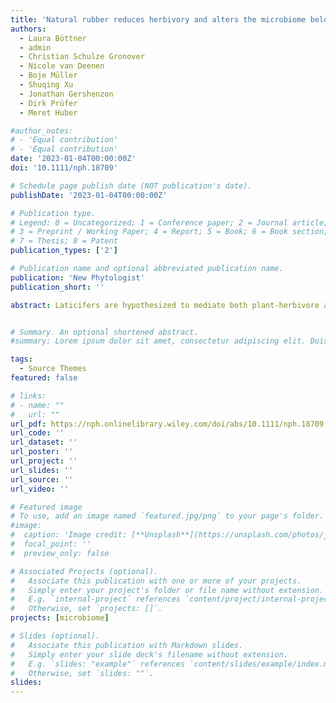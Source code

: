 ```yaml
---
title: 'Natural rubber reduces herbivory and alters the microbiome below ground'
authors:
  - Laura Böttner
  - admin
  - Christian Schulze Gronover
  - Nicole van Deenen
  - Boje Müller
  - Shuqing Xu
  - Jonathan Gershenzon
  - Dirk Prüfer
  - Meret Huber

#author_notes:
# - 'Equal contribution'
# - 'Equal contribution'
date: '2023-01-04T00:00:00Z'
doi: '10.1111/nph.18709'

# Schedule page publish date (NOT publication's date).
publishDate: '2023-01-04T00:00:00Z'

# Publication type.
# Legend: 0 = Uncategorized; 1 = Conference paper; 2 = Journal article;
# 3 = Preprint / Working Paper; 4 = Report; 5 = Book; 6 = Book section;
# 7 = Thesis; 8 = Patent
publication_types: ['2']

# Publication name and optional abbreviated publication name.
publication: 'New Phytologist'
publication_short: ''

abstract: Laticifers are hypothesized to mediate both plant-herbivore and plant-microbe interactions. However, there is little evidence for this dual function. We investigated whether the major constituent of natural rubber, cis-1,4-polyisoprene, a phylogenetically widespread and economically important latex polymer, alters plant resistance and the root microbiome of the Russian dandelion (Taraxacum koksaghyz) under attack of a root herbivore, the larva of the May cockchafer (Melolontha melolontha). Rubber-depleted transgenic plants lost more shoot and root biomass upon herbivory than normal rubber content near-isogenic lines. M. melolontha preferred to feed on artificial diet supplemented with rubber-depleted rather than normal rubber content latex. Likewise, adding purified cis-1,4-polyisoprene in ecologically relevant concentrations to diet deterred larval feeding and reduced larval weight gain. Metagenomics and metabarcoding revealed that abolishing biosynthesis of natural rubber alters the structure but not the diversity of the rhizosphere and root microbiota (ecto- and endophytes), and that these changes depended on M. melolontha damage. However, the assumption that rubber reduces microbial colonization or pathogen load is contradicted by four lines of evidence. Taken together, our data demonstrate that natural rubber biosynthesis reduces herbivory and alters the plant microbiota, which highlights the role of plant specialized metabolites and secretory structures in shaping multitrophic interactions.


# Summary. An optional shortened abstract.
#summary: Lorem ipsum dolor sit amet, consectetur adipiscing elit. Duis posuere tellus ac convallis placerat. Proin tincidunt magna sed ex sollicitudin condimentum.

tags:
  - Source Themes
featured: false

# links:
# - name: ""
#   url: ""
url_pdf: https://nph.onlinelibrary.wiley.com/doi/abs/10.1111/nph.18709
url_code: ''
url_dataset: ''
url_poster: ''
url_project: ''
url_slides: ''
url_source: ''
url_video: ''

# Featured image
# To use, add an image named `featured.jpg/png` to your page's folder.
#image:
#  caption: 'Image credit: [**Unsplash**](https://unsplash.com/photos/jdD8gXaTZsc)'
#  focal_point: ''
#  preview_only: false

# Associated Projects (optional).
#   Associate this publication with one or more of your projects.
#   Simply enter your project's folder or file name without extension.
#   E.g. `internal-project` references `content/project/internal-project/index.md`.
#   Otherwise, set `projects: []`.
projects: [microbiome]

# Slides (optional).
#   Associate this publication with Markdown slides.
#   Simply enter your slide deck's filename without extension.
#   E.g. `slides: "example"` references `content/slides/example/index.md`.
#   Otherwise, set `slides: ""`.
slides:
---
```

